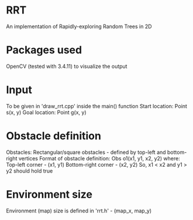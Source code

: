 # RRT
An implementation of Rapidly-exploring Random Trees in 2D

# Packages used
OpenCV (tested with 3.4.11) to visualize the output

# Input
To be given in 'draw_rrt.cpp' inside the main() function
Start location: Point s(x, y)
Goal location: Point g(x, y)

# Obstacle definition
Obstacles: Rectangular/square obstacles - defined by top-left and bottom-right vertices
Format of obstacle definition: Obs o1(x1, y1, x2, y2) where:
Top-left corner - (x1, y1)
Bottom-right corner - (x2, y2)
So, x1 < x2 and y1 > y2 should hold true

# Environment size
Environment (map) size is defined in 'rrt.h' - (map_x, map_y)
